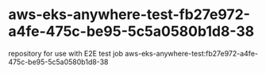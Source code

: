 # aws-eks-anywhere-test-fb27e972-a4fe-475c-be95-5c5a0580b1d8-38
repository for use with E2E test job aws-eks-anywhere-test:fb27e972-a4fe-475c-be95-5c5a0580b1d8-38
